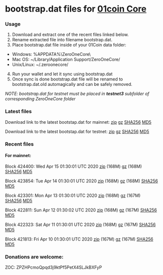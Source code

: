 # bootstrap.dat files for [01coin Core](https://01coin.io)

### Usage

1. Download and extract one of the recent files linked below.
2. Rename extracted file into filename bootstrap.dat.
3. Place bootstrap.dat file inside of your 01Coin data folder:
 - Windows: %APPDATA%\ZeroOneCore\
 - Mac OS: ~/Library/Application Support/ZeroOneCore/
 - Unix/Linux: ~/.zeroonecore/
4. Run your wallet and let it sync using bootstrap.dat
5. Once sync is done bootstrap.dat file will be renamed to bootstrap.dat.old automagically and can be safely removed.

_NOTE: bootstrap.dat for testnet must be placed in **testnet3** subfolder of corresponding ZeroOneCore folder_

### Latest files
Download link to the latest bootstap.dat for mainnet: [zip](https://files.01coin.io/mainnet/bootstrap.dat.zip) [gz](https://files.01coin.io/mainnet/bootstrap.dat.tar.gz) [SHA256](https://files.01coin.io/mainnet/sha256.txt) [MD5](https://files.01coin.io/mainnet/md5.txt)

Download link to the latest bootstap.dat for testnet: [zip](https://files.01coin.io/testnet/bootstrap.dat.zip) [gz](https://files.01coin.io/testnet/bootstrap.dat.tar.gz) [SHA256](https://files.01coin.io/testnet/sha256.txt) [MD5](https://files.01coin.io/testnet/md5.txt)

### Recent files

#### For mainnet:

Block 424400: Wed Apr 15 01:30:01 UTC 2020 [zip](https://files.01coin.io/mainnet/2020-04-15/bootstrap.dat.zip) (168M) [gz](https://files.01coin.io/mainnet/2020-04-15/bootstrap.dat.tar.gz) (168M) [SHA256](https://files.01coin.io/mainnet/2020-04-15/sha256.txt) [MD5](https://files.01coin.io/mainnet/2020-04-15/md5.txt)

Block 423854: Tue Apr 14 01:30:01 UTC 2020 [zip](https://files.01coin.io/mainnet/2020-04-14/bootstrap.dat.zip) (168M) [gz](https://files.01coin.io/mainnet/2020-04-14/bootstrap.dat.tar.gz) (168M) [SHA256](https://files.01coin.io/mainnet/2020-04-14/sha256.txt) [MD5](https://files.01coin.io/mainnet/2020-04-14/md5.txt)

Block 423301: Mon Apr 13 01:30:01 UTC 2020 [zip](https://files.01coin.io/mainnet/2020-04-13/bootstrap.dat.zip) (168M) [gz](https://files.01coin.io/mainnet/2020-04-13/bootstrap.dat.tar.gz) (167M) [SHA256](https://files.01coin.io/mainnet/2020-04-13/sha256.txt) [MD5](https://files.01coin.io/mainnet/2020-04-13/md5.txt)

Block 422811: Sun Apr 12 01:30:02 UTC 2020 [zip](https://files.01coin.io/mainnet/2020-04-12/bootstrap.dat.zip) (168M) [gz](https://files.01coin.io/mainnet/2020-04-12/bootstrap.dat.tar.gz) (167M) [SHA256](https://files.01coin.io/mainnet/2020-04-12/sha256.txt) [MD5](https://files.01coin.io/mainnet/2020-04-12/md5.txt)

Block 422323: Sat Apr 11 01:30:01 UTC 2020 [zip](https://files.01coin.io/mainnet/2020-04-11/bootstrap.dat.zip) (168M) [gz](https://files.01coin.io/mainnet/2020-04-11/bootstrap.dat.tar.gz) (167M) [SHA256](https://files.01coin.io/mainnet/2020-04-11/sha256.txt) [MD5](https://files.01coin.io/mainnet/2020-04-11/md5.txt)

Block 421813: Fri Apr 10 01:30:01 UTC 2020 [zip](https://files.01coin.io/mainnet/2020-04-10/bootstrap.dat.zip) (167M) [gz](https://files.01coin.io/mainnet/2020-04-10/bootstrap.dat.tar.gz) (167M) [SHA256](https://files.01coin.io/mainnet/2020-04-10/sha256.txt) [MD5](https://files.01coin.io/mainnet/2020-04-10/md5.txt)


### Donations are welcome:

ZOC: ZPZHPcmoQpqd3j9ktPf5PetX4SLJkBXFyP
